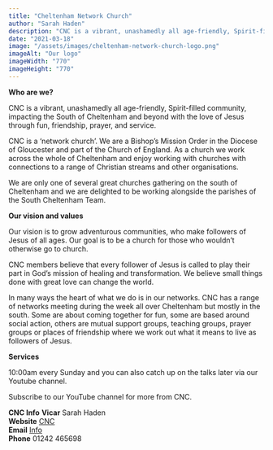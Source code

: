```yaml
---
title: "Cheltenham Network Church"
author: "Sarah Haden"
description: "CNC is a vibrant, unashamedly all age-friendly, Spirit-filled community, impacting the South of Cheltenham and beyond with the love of Jesus through fun, friendship, prayer, and service."
date: "2021-03-18"
image: "/assets/images/cheltenham-network-church-logo.png"
imageAlt: "Our logo"
imageWidth: "770"
imageHeight: "770"
---
```


**Who are we?**

CNC is a vibrant, unashamedly all age-friendly, Spirit-filled community, impacting the South of Cheltenham and beyond with the love of Jesus through fun, friendship, prayer, and service. 

CNC is a ‘network church’. We are a Bishop’s Mission Order in the Diocese of Gloucester and part of the Church of England. As a church we work across the whole of Cheltenham and enjoy working with churches with connections to a range of Christian streams and other organisations.

We are only one of several great churches gathering on the south of Cheltenham and we are delighted to be working alongside the parishes of the South Cheltenham Team.

**Our vision and values** 

Our vision is to grow adventurous communities, who make followers of Jesus of all ages. Our goal is to be a church for those who wouldn’t otherwise go to church.

CNC members believe that every follower of Jesus is called to play their part in God’s mission of healing and transformation. We believe small things done with great love can change the world.

In many ways the heart of what we do is in our networks. CNC has a range of networks meeting during the week all over Cheltenham but mostly in the south. Some are about coming together for fun, some are based around social action, others are mutual support groups, teaching groups, prayer groups or places of friendship where we work out what it means to live as followers of Jesus.

**Services**

10:00am every Sunday and you can also catch up on the talks later via our Youtube channel. 

Subscribe to our YouTube channel for more from CNC.

**CNC Info**
**Vicar** Sarah Haden  
**Website** [CNC](https://cnc.church/)  
**Email** [Info](mailto:info@cnc.church)  
**Phone** 01242 465698

